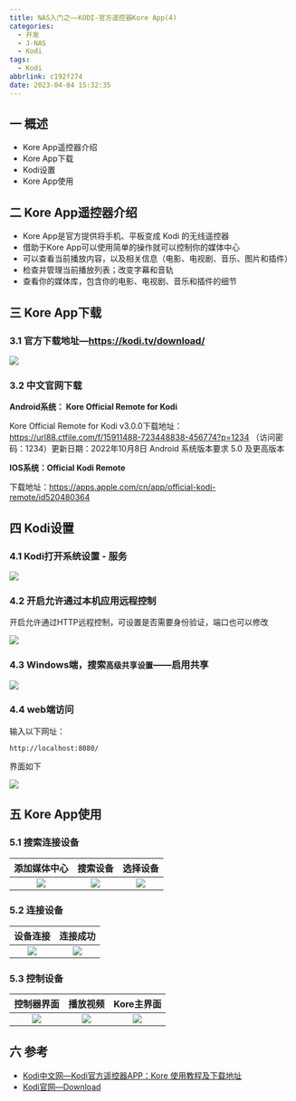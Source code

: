 ```yaml
---
title: NAS入门之——KODI-官方遥控器Kore App(4)
categories:
  - 开发
  - J-NAS
  - Kodi
tags:
  - Kodi
abbrlink: c192f274
date: 2023-04-04 15:32:35
---
```

## 一 概述

* Kore App遥控器介绍
* Kore App下载
* Kodi设置
* Kore App使用

<!--more-->

## 二 Kore App遥控器介绍

* Kore App是官方提供将手机、平板变成 Kodi 的无线遥控器
* 借助于Kore App可以使用简单的操作就可以控制你的媒体中心
* 可以查看当前播放内容，以及相关信息（电影、电视剧、音乐、图片和插件）
* 检查并管理当前播放列表；改变字幕和音轨
* 查看你的媒体库，包含你的电影、电视剧、音乐和插件的细节

## 三 Kore App下载

### 3.1 官方下载地址—https://kodi.tv/download/

![][1]

### 3.2 中文官网下载

**Android系统： Kore Official Remote for Kodi**

Kore Official Remote for Kodi v3.0.0下载地址：https://url88.ctfile.com/f/15911488-723448838-456774?p=1234 （访问密码：1234）更新日期：2022年10月8日 Android 系统版本要求 5.0 及更高版本

**IOS系统：Official Kodi Remote**

下载地址：https://apps.apple.com/cn/app/official-kodi-remote/id520480364 

## 四 Kodi设置

### 4.1 Kodi打开系统设置 - 服务

![][2]

### 4.2 开启允许通过本机应用远程控制

开启允许通过HTTP远程控制，可设置是否需要身份验证，端口也可以修改

![][3]

### 4.3 Windows端，搜索`高级共享设置`——启用共享

![][4]

### 4.4 web端访问

输入以下网址：

```
http://localhost:8080/
```

界面如下

![][5]

## 五 Kore App使用

### 5.1 搜索连接设备

| 添加媒体中心 | 搜索设备 | 选择设备 |
| :----------: | :------: | :------: |
|   ![][6]    |  ![][7]   |  ![][8]  |

### 5.2 连接设备

| 设备连接 | 连接成功 |
| :------: | :------: |
|  ![][9]  |  ![][10]  |

### 5.3 控制设备

| 控制器界面 | 播放视频 | Kore主界面 |
| :--------: | :------: | :--------: |
|  ![][11]   | ![][12]  |  ![][13]   |


## 六 参考

* [Kodi中文网—Kodi官方遥控器APP：Kore 使用教程及下载地址](http://www.kodiplayer.cn/course/2859.html)
* [Kodi官网—Download](https://kodi.tv/download/)



[1]:https://raw.githubusercontent.com/PGzxc/CDN/master/blog-nas/nas-kodi-4-kore-download-platform.png
[2]:https://raw.githubusercontent.com/PGzxc/CDN/master/blog-nas/nas-kodi-4-kore-kodi-service.png
[3]:https://raw.githubusercontent.com/PGzxc/CDN/master/blog-nas/nas-kodi-4-kore-kodi-open-http.png
[4]:https://raw.githubusercontent.com/PGzxc/CDN/master/blog-nas/nas-kodi-4-kore-windows-share.png
[5]:https://raw.githubusercontent.com/PGzxc/CDN/master/blog-nas/nas-kodi-4-kore-kodi-web-view.png
[6]:https://raw.githubusercontent.com/PGzxc/CDN/master/blog-nas/nas-kodi-4-kore-open.png
[7]:https://raw.githubusercontent.com/PGzxc/CDN/master/blog-nas/nas-kodi-4-kore-search.png
[8]:https://raw.githubusercontent.com/PGzxc/CDN/master/blog-nas/nas-kodi-4-kore-search-result.png
[9]:https://raw.githubusercontent.com/PGzxc/CDN/master/blog-nas/nas-kodi-4-kore-connect.png
[10]:https://raw.githubusercontent.com/PGzxc/CDN/master/blog-nas/nas-kodi-4-kore-connect-finish.png
[11]:https://raw.githubusercontent.com/PGzxc/CDN/master/blog-nas/nas-kodi-4-kore-control.png
[12]:https://raw.githubusercontent.com/PGzxc/CDN/master/blog-nas/nas-kodi-4-kore-control-play.png
[13]:https://raw.githubusercontent.com/PGzxc/CDN/master/blog-nas/nas-kodi-4-kore-home-view.png